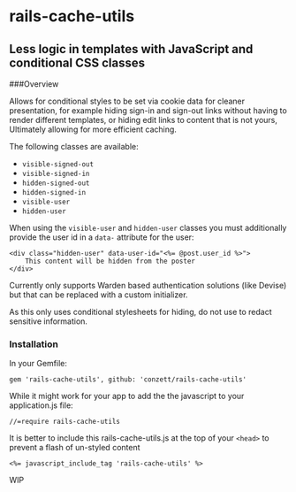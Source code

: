 # rails-cache-utils
## Less logic in templates with JavaScript and conditional CSS classes

###Overview

Allows for conditional styles to be set via cookie data for cleaner
presentation, for example hiding sign-in and sign-out links without having to
 render different templates, or hiding edit links to content that is
 not yours, Ultimately allowing for more efficient caching.

The following classes are available:
- `visible-signed-out`
- `visible-signed-in`
- `hidden-signed-out`
- `hidden-signed-in`
- `visible-user`
- `hidden-user`

When using the `visible-user` and `hidden-user` classes you must additionally
 provide the user id in a `data-` attribute for the user:

    <div class="hidden-user" data-user-id="<%= @post.user_id %>">
        This content will be hidden from the poster
    </div>

Currently only supports Warden based authentication solutions (like Devise) but
that can be replaced with a custom initializer.

As this only uses conditional stylesheets for hiding, do not use to redact sensitive information.

### Installation

In your Gemfile:

`gem 'rails-cache-utils', github: 'conzett/rails-cache-utils'`

While it might work for your app to add the the javascript to your
application.js file:

`//=require rails-cache-utils`

It is better to include this rails-cache-utils.js at the
 top of your `<head>` to prevent a flash of un-styled content

`<%= javascript_include_tag 'rails-cache-utils' %>`

WIP
